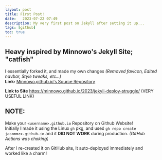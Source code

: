 ```yaml
---
layout: post
title: First Post!
date:   2023-07-22 07:49
description: My very first post on Jekyll after setting it up...
tags: [github]
toc: true
---
```


## Heavy inspired by Minnowo's Jekyll Site; "catfish"

I essentially forked it, and made my own changes *(Removed favicon, Edited navbar, Style tweaks, etc...)*<br>
**Link:** <a href="https://github.com/Minnowo/minnowo.github.io/tree/main">Minnowo.github.io's Source Repository</a>

**Link to Site** <a href="https://minnowo.github.io/2023/jekyll-deploy-struggle/">https://minnowo.github.io/2023/jekyll-deploy-struggle/</a> (VERY USEFUL LINK)


## NOTE:
 Make your `<username>.github.io` Repository on Github Website! <br> Initially I made it using the Linux `gh` pkg, and used `gh repo create jasonmzx.github.io` and it **DID NOT WORK** during production. *(GitHub Actions was choking)*

 After I re-created it on GitHub site, It auto-deployed immediately and worked like a charm!

